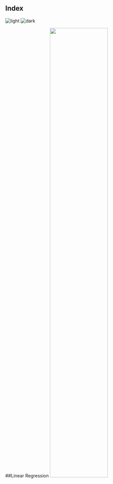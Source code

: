 ## Index
![light](https://user-images.githubusercontent.com/12748752/132402912-1a2a215e-de2f-4536-b28e-e75197136af9.png)
![dark](https://user-images.githubusercontent.com/12748752/132402918-976c6cc7-cc94-4267-9513-b3937504eb63.png)

##Linear Regression
<img src="https://user-images.githubusercontent.com/12748752/185733992-10bdd718-70b7-4375-a26d-3ee484a8454e.png" width=60%/>
